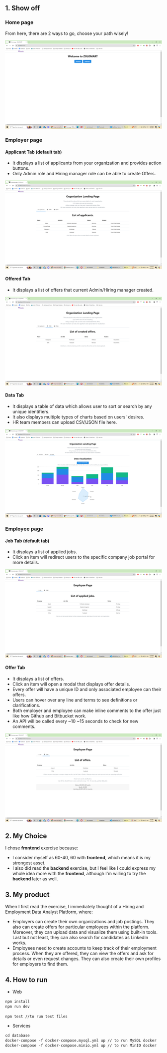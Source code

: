 ## 1. Show off

### Home page

From here, there are 2 ways to go, choose your path wisely!

![Home page](public/img/home-page.png)

### Employer page

#### Applicant Tab (default tab)

- It displays a list of applicants from your organization and provides action buttons.
- Only Admin role and Hiring manager role can be able to create Offers.

![Applicant tab](public/img/applicant-tab.png)

#### Offered Tab

- It displays a list of offers that current Admin/Hiring manager created.

![Offered tab](public/img/offered-tab.png)

#### Data Tab

- It displays a table of data which allows user to sort or search by any unique identifiers.
- It also displays multiple types of charts based on users' desires.
- HR team members can upload CSV/JSON file here.

![data tab](public/img/data-tab.png)

### Employee page

#### Job Tab (default tab)

- It displays a list of applied jobs.
- Click an item will redirect users to the specific company job portal for more details.

![Job tab](public/img/job-tab.png)

#### Offer Tab

- It displays a list of offers.
- Click an item will open a modal that displays offer details.
- Every offer will have a unique ID and only associated employee can their offers.
- Users can hover over any line and terms to see definitions or clarifications.
- Both employer and employee can make inline comments to the offer just like how Github and Bitbucket work.
- An API will be called every ~10 ~15 seconds to check for new comments.

![Offer tab](public/img/offer-tab.png)

## 2. My Choice

I chose **frontend** exercise because:

- I consider myself as 60-40, 60 with **frontend**, which means it is my strongest asset.
- I also did read the **backend** exercise, but I feel like I could express my whole idea more with the **frontend**, although I'm willing to try the **backend** later as well.

## 3. My product

When I first read the exercise, I immediately thought of a Hiring and Employment Data Analyst Platform, where:

- Employers can create their own organizations and job postings. They also can create offers for particular employees within the platform. Moreover, they can upload data and visualize them using built-in tools. Last but not least, they can also search for candidates as LinkedIn works.
- Employees need to create accounts to keep track of their employment process. When they are offered, they can view the offers and ask for details or even request changes. They can also create their own profiles for employers to find them.

## 4. How to run

- Web

```
npm install
npm run dev

npm test //to run test files
```

- Services

```
cd database
docker-compose -f docker-compose.mysql.yml up // to run MySQL docker
docker-compose -f docker-compose.minio.yml up // to run MinIO docker
```
